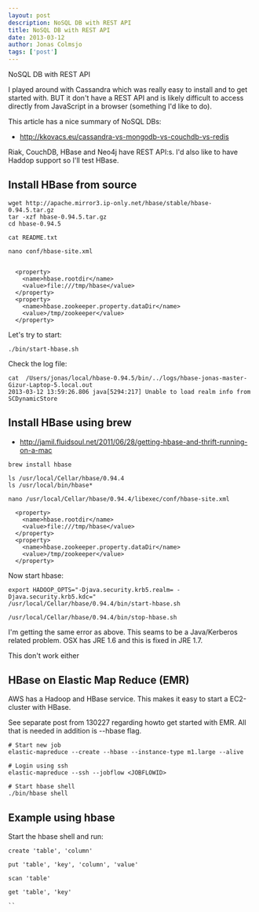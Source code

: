```yaml
---
layout: post
description: NoSQL DB with REST API
title: NoSQL DB with REST API
date: 2013-03-12
author: Jonas Colmsjo
tags: ['post']
---
```


NoSQL DB with REST API




I played around with Cassandra which was really easy to install and to get started with.
BUT it don't have a REST API and is likely difficult to access directly from JavaScript
in a browser (something I'd like to do).

This article has a nice summary of NoSQL DBs:

 * http://kkovacs.eu/cassandra-vs-mongodb-vs-couchdb-vs-redis

 Riak, CouchDB, HBase and Neo4j have REST API:s. I'd also like to have Haddop support so I'll
 test HBase.


 ## Install HBase from source

```
wget http://apache.mirror3.ip-only.net/hbase/stable/hbase-0.94.5.tar.gz
tar -xzf hbase-0.94.5.tar.gz 
cd hbase-0.94.5

cat README.txt 
```


```
nano conf/hbase-site.xml


  <property>
    <name>hbase.rootdir</name>
    <value>file:///tmp/hbase</value>
  </property>
  <property>
    <name>hbase.zookeeper.property.dataDir</name>
    <value>/tmp/zookeeper</value>
  </property>
```

Let's try to start:

```
./bin/start-hbase.sh
```

Check the log file:

```
cat  /Users/jonas/local/hbase-0.94.5/bin/../logs/hbase-jonas-master-Gizur-Laptop-5.local.out
2013-03-12 13:59:26.806 java[5294:217] Unable to load realm info from SCDynamicStore
```


## Install HBase using brew


* http://jamil.fluidsoul.net/2011/06/28/getting-hbase-and-thrift-running-on-a-mac


```
brew install hbase
```

```
ls /usr/local/Cellar/hbase/0.94.4
ls /usr/local/bin/hbase*
```

```
nano /usr/local/Cellar/hbase/0.94.4/libexec/conf/hbase-site.xml 

  <property>
    <name>hbase.rootdir</name>
    <value>file:///tmp/hbase</value>
  </property>
  <property>
    <name>hbase.zookeeper.property.dataDir</name>
    <value>/tmp/zookeeper</value>
  </property>

```

Now start hbase:

```
export HADOOP_OPTS="-Djava.security.krb5.realm= -Djava.security.krb5.kdc="
/usr/local/Cellar/hbase/0.94.4/bin/start-hbase.sh 

/usr/local/Cellar/hbase/0.94.4/bin/stop-hbase.sh 
```

I'm getting the same error as above. This seams to be a Java/Kerberos related problem. 
OSX has JRE 1.6 and this is fixed in JRE 1.7. 


This don't work either


## HBase on Elastic Map Reduce (EMR)


AWS has a Hadoop and HBase service. This makes it easy to start a EC2-cluster with HBase.

See separate post from 130227 regarding howto get started with EMR. All that is needed in
addition is --hbase flag.


```
# Start new job
elastic-mapreduce --create --hbase --instance-type m1.large --alive

# Login using ssh
elastic-mapreduce --ssh --jobflow <JOBFLOWID>

# Start hbase shell
./bin/hbase shell
```


## Example using hbase


Start the hbase shell and run:


```
create 'table', 'column'

put 'table', 'key', 'column', 'value'

scan 'table'

get 'table', 'key'

``

